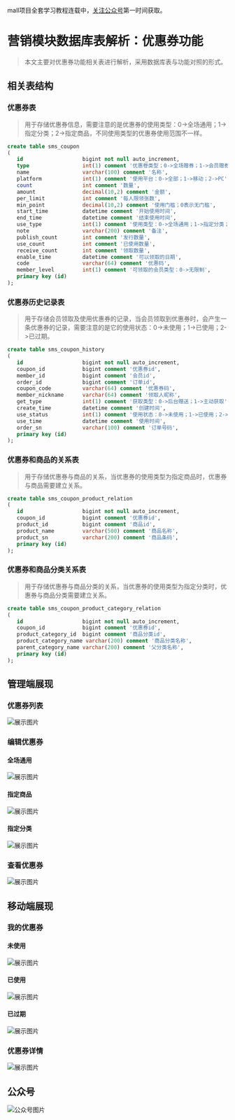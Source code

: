 mall项目全套学习教程连载中，[关注公众号](#公众号)第一时间获取。

# 营销模块数据库表解析：优惠券功能

> 本文主要对优惠券功能相关表进行解析，采用数据库表与功能对照的形式。

## 相关表结构

### 优惠券表

> 用于存储优惠券信息，需要注意的是优惠券的使用类型：0->全场通用；1->指定分类；2->指定商品，不同使用类型的优惠券使用范围不一样。

```sql
create table sms_coupon
(
   id                   bigint not null auto_increment,
   type                 int(1) comment '优惠卷类型；0->全场赠券；1->会员赠券；2->购物赠券；3->注册赠券',
   name                 varchar(100) comment '名称',
   platform             int(1) comment '使用平台：0->全部；1->移动；2->PC',
   count                int comment '数量',
   amount               decimal(10,2) comment '金额',
   per_limit            int comment '每人限领张数',
   min_point            decimal(10,2) comment '使用门槛；0表示无门槛',
   start_time           datetime comment '开始使用时间',
   end_time             datetime comment '结束使用时间',
   use_type             int(1) comment '使用类型：0->全场通用；1->指定分类；2->指定商品',
   note                 varchar(200) comment '备注',
   publish_count        int comment '发行数量',
   use_count            int comment '已使用数量',
   receive_count        int comment '领取数量',
   enable_time          datetime comment '可以领取的日期',
   code                 varchar(64) comment '优惠码',
   member_level         int(1) comment '可领取的会员类型：0->无限制',
   primary key (id)
);
```

### 优惠券历史记录表

> 用于存储会员领取及使用优惠券的记录，当会员领取到优惠券时，会产生一条优惠券的记录，需要注意的是它的使用状态：0->未使用；1->已使用；2->已过期。

```sql
create table sms_coupon_history
(
   id                   bigint not null auto_increment,
   coupon_id            bigint comment '优惠券id',
   member_id            bigint comment '会员id',
   order_id             bigint comment '订单id',
   coupon_code          varchar(64) comment '优惠券码',
   member_nickname      varchar(64) comment '领取人昵称',
   get_type             int(1) comment '获取类型：0->后台赠送；1->主动获取',
   create_time          datetime comment '创建时间',
   use_status           int(1) comment '使用状态：0->未使用；1->已使用；2->已过期',
   use_time             datetime comment '使用时间',
   order_sn             varchar(100) comment '订单号码',
   primary key (id)
);
```

### 优惠券和商品的关系表

> 用于存储优惠券与商品的关系，当优惠券的使用类型为指定商品时，优惠券与商品需要建立关系。

```sql
create table sms_coupon_product_relation
(
   id                   bigint not null auto_increment,
   coupon_id            bigint comment '优惠券id',
   product_id           bigint comment '商品id',
   product_name         varchar(500) comment '商品名称',
   product_sn           varchar(200) comment '商品条码',
   primary key (id)
);
```

### 优惠券和商品分类关系表

> 用于存储优惠券与商品分类的关系，当优惠券的使用类型为指定分类时，优惠券与商品分类需要建立关系。

```sql
create table sms_coupon_product_category_relation
(
   id                   bigint not null auto_increment,
   coupon_id            bigint comment '优惠券id',
   product_category_id  bigint comment '商品分类id',
   product_category_name varchar(200) comment '商品分类名称',
   parent_category_name varchar(200) comment '父分类名称',
   primary key (id)
);
```

## 管理端展现

### 优惠券列表
![展示图片](../images/database_screen_84.png)

### 编辑优惠券

#### 全场通用
![展示图片](../images/database_screen_85.png)

#### 指定商品
![展示图片](../images/database_screen_86.png)

#### 指定分类
![展示图片](../images/database_screen_87.png)

### 查看优惠券
![展示图片](../images/database_screen_88.png)

## 移动端展现

### 我的优惠券

#### 未使用
![展示图片](../images/database_screen_89.png)

#### 已使用
![展示图片](../images/database_screen_90.png)

#### 已过期
![展示图片](../images/database_screen_91.png)

### 优惠券详情
![展示图片](../images/database_screen_92.png)

## 公众号

![公众号图片](http://macro-oss.oss-cn-shenzhen.aliyuncs.com/mall/banner/qrcode_for_macrozheng_258.jpg)


